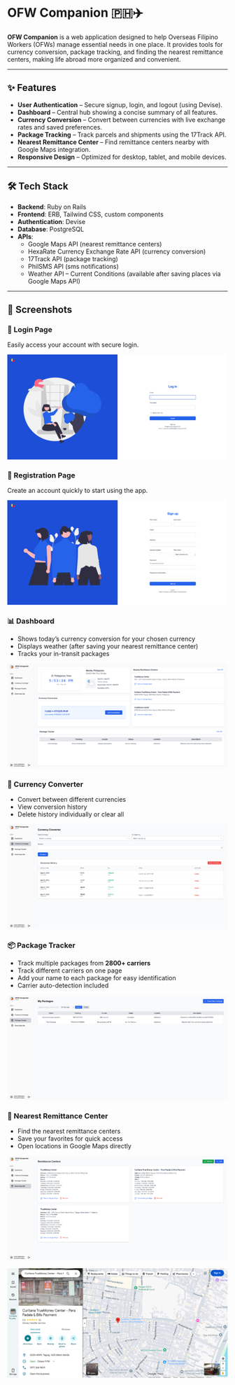 # OFW Companion 🇵🇭✈️  

**OFW Companion** is a web application designed to help Overseas Filipino Workers (OFWs) manage essential needs in one place. It provides tools for currency conversion, package tracking, and finding the nearest remittance centers, making life abroad more organized and convenient.  

---

## ✨ Features  

- **User Authentication** – Secure signup, login, and logout (using Devise).  
- **Dashboard** – Central hub showing a concise summary of all features.  
- **Currency Conversion** – Convert between currencies with live exchange rates and saved preferences.  
- **Package Tracking** – Track parcels and shipments using the 17Track API.  
- **Nearest Remittance Center** – Find remittance centers nearby with Google Maps integration.  
- **Responsive Design** – Optimized for desktop, tablet, and mobile devices.  

---

## 🛠️ Tech Stack  

- **Backend**: Ruby on Rails  
- **Frontend**: ERB, Tailwind CSS, custom components  
- **Authentication**: Devise  
- **Database**: PostgreSQL  
- **APIs**:  
  - Google Maps API (nearest remittance centers)  
  - HexaRate Currency Exchange Rate API (currency conversion)  
  - 17Track API (package tracking)  
  - PhilSMS API (sms notifications)
  - Weather API – Current Conditions (available after saving places via Google Maps API)
  
---

## 📸 Screenshots  

### 🔑 Login Page  
Easily access your account with secure login.  

![Login Page](app/assets/images/readme-imgs/login-page.png)  

### 📝 Registration Page  
Create an account quickly to start using the app.

![Registration Page](app/assets/images/readme-imgs/signup-page.png)  

### 📊 Dashboard  
- Shows today’s currency conversion for your chosen currency  
- Displays weather (after saving your nearest remittance center)  
- Tracks your in-transit packages 

![Dashboard](app/assets/images/readme-imgs/dashboard-page.png)  

### 💱 Currency Converter  
- Convert between different currencies  
- View conversion history  
- Delete history individually or clear all  

![Currency Converter](app/assets/images/readme-imgs/currency-exchange-page.png)  

### 📦 Package Tracker  
- Track multiple packages from **2800+ carriers**  
- Track different carriers on one page  
- Add your name to each package for easy identification  
- Carrier auto-detection included 

![Package Tracker](app/assets/images/readme-imgs/package-tracker-page.png)  

### 🏦 Nearest Remittance Center  
- Find the nearest remittance centers  
- Save your favorites for quick access  
- Open locations in Google Maps directly  

![Nearest Remittance Center](app/assets/images/readme-imgs/nearest-remittance-page.png)  

![Google Maps Image](app/assets/images/readme-imgs/google-maps-img.png)  


